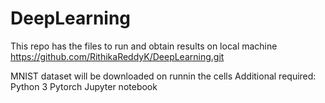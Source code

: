 # DeepLearning
This repo has the files to run and obtain results on local machine
https://github.com/RithikaReddyK/DeepLearning.git

MNIST dataset will be downloaded on runnin the cells
Additional required:
Python 3
Pytorch
Jupyter notebook
